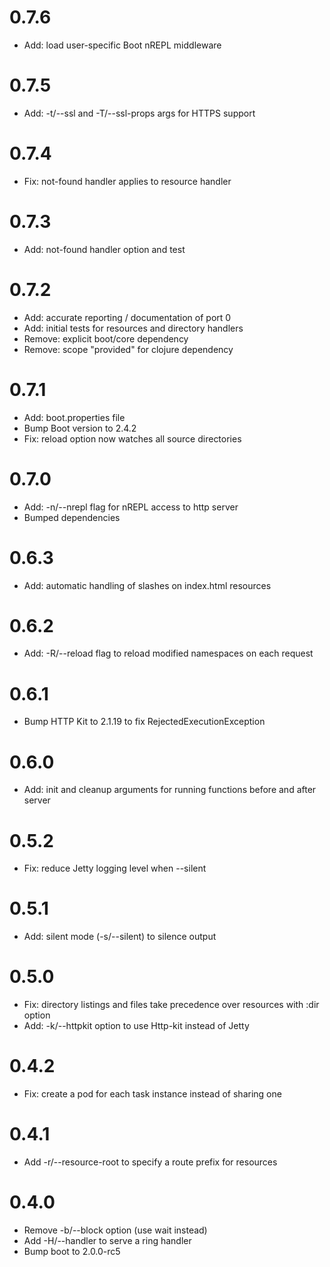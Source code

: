 # 0.7.6

- Add: load user-specific Boot nREPL middleware

# 0.7.5

- Add: -t/--ssl and -T/--ssl-props args for HTTPS support

# 0.7.4

- Fix: not-found handler applies to resource handler

# 0.7.3

- Add: not-found handler option and test

# 0.7.2

- Add: accurate reporting / documentation of port 0
- Add: initial tests for resources and directory handlers
- Remove: explicit boot/core dependency
- Remove: scope "provided" for clojure dependency

# 0.7.1

- Add: boot.properties file
- Bump Boot version to 2.4.2
- Fix: reload option now watches all source directories

# 0.7.0

- Add: -n/--nrepl flag for nREPL access to http server
- Bumped dependencies

# 0.6.3

- Add: automatic handling of slashes on index.html resources

# 0.6.2

- Add: -R/--reload flag to reload modified namespaces on each request

# 0.6.1

- Bump HTTP Kit to 2.1.19 to fix RejectedExecutionException

# 0.6.0

- Add: init and cleanup arguments for running functions before and after server

# 0.5.2

- Fix: reduce Jetty logging level when --silent

# 0.5.1

- Add: silent mode (-s/--silent) to silence output

# 0.5.0

- Fix: directory listings and files take precedence over resources with :dir option
- Add: -k/--httpkit option to use Http-kit instead of Jetty

# 0.4.2

- Fix: create a pod for each task instance instead of sharing one

# 0.4.1

- Add -r/--resource-root to specify a route prefix for resources

# 0.4.0

- Remove -b/--block option (use wait instead)
- Add -H/--handler to serve a ring handler
- Bump boot to 2.0.0-rc5
